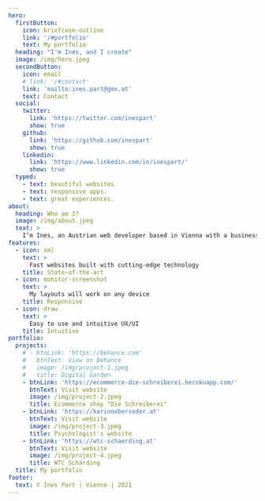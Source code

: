 ```yaml
---
hero:
  firstButton:
    icon: briefcase-outline
    link: '/#portfolio'
    text: My portfolio
  heading: "I'm Ines, and I create"
  image: /img/hero.jpeg
  secondButton:
    icon: email
    # link: '/#contact'
    link: 'mailto:ines.part@gmx.at'
    text: Contact
  social:
    twitter:
      link: 'https://twitter.com/inespart'
      show: true
    github:
      link: 'https://github.com/inespart'
      show: true
    linkedin:
      link: 'https://www.linkedin.com/in/inespart/'
      show: true
  typed:
    - text: beautiful websites.
    - text: responsive apps.
    - text: great experiences.
about:
  heading: Who am I?
  image: /img/about.jpeg
  text: >
    I’m Ines, an Austrian web developer based in Vienna with a business and teaching background. I am a proactive person with a growth mindset and a passion for problem-solving and design. Also, I am an avid learner and I'm curious about the world around me.
features:
  - icon: xml
    text: >
      Fast websites built with cutting-edge technology
    title: State-of-the-art
  - icon: monitor-screenshot
    text: >
      My layouts will work on any device
    title: Responsive
  - icon: draw
    text: >
      Easy to use and intuitive UX/UI
    title: Intuitive
portfolio:
  projects:
    # - btnLink: 'https://behance.com'
    #   btnText: View on Behance
    #   image: /img/project-1.jpeg
    #   title: Digital Garden
    - btnLink: 'https://ecommerce-die-schreiberei.herokuapp.com/'
      btnText: Visit website
      image: /img/project-2.jpeg
      title: Ecommerce shop "Die Schreiberei"
    - btnLink: 'https://karinoeberseder.at'
      btnText: Visit website
      image: /img/project-3.jpeg
      title: Psychologist's website
    - btnLink: 'https://wtc-schaerding.at'
      btnText: Visit website
      image: /img/project-4.jpeg
      title: WTC Schärding
  title: My portfolio
footer:
  text: © Ines Part | Vienna | 2021
---
```

